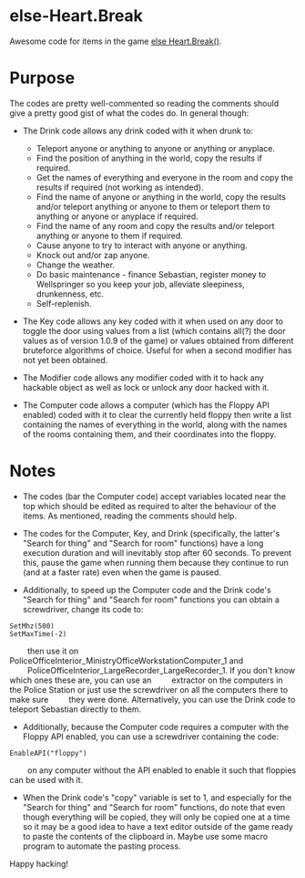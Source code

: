 # else-Heart.Break
Awesome code for items in the game [else Heart.Break()](http://elseheartbreak.com/ "else Heart.Break() Homepage").

# Purpose
The codes are pretty well-commented so reading the comments should give a pretty good gist of what the codes do. In general though:

* The Drink code allows any drink coded with it when drunk to:
    * Teleport anyone or anything to anyone or anything or anyplace.
    * Find the position of anything in the world, copy the results if required.
    * Get the names of everything and everyone in the room and copy the results if required (not working as intended).
    * Find the name of anyone or anything in the world, copy the results and/or teleport anything or anyone to them or teleport them to anything or anyone or anyplace if required.
    * Find the name of any room and copy the results and/or teleport anything or anyone to them if required.
    * Cause anyone to try to interact with anyone or anything.
    * Knock out and/or zap anyone.
    * Change the weather.
    * Do basic maintenance - finance Sebastian, register money to Wellspringer so you keep your job, alleviate sleepiness, drunkenness, etc.
    * Self-replenish.

* The Key code allows any key coded with it when used on any door to toggle the door using values from a list (which contains all(?) the door values as of version 1.0.9 of the game) or values obtained from different bruteforce algorithms of choice. Useful for when a second modifier has not yet been obtained.

* The Modifier code allows any modifier coded with it to hack any hackable object as well as lock or unlock any door hacked with it.

* The Computer code allows a computer (which has the Floppy API enabled) coded with it to clear the currently held floppy then write a list containing the names of everything in the world, along with the names of the rooms containing them, and their coordinates into the floppy.

# Notes
* The codes (bar the Computer code) accept variables located near the top which should be edited as required to alter the behaviour of the items. As mentioned, reading the comments should help.

* The codes for the Computer, Key, and Drink (specifically, the latter's "Search for thing" and "Search for room" functions) have a long execution duration and will inevitably stop after 60 seconds. To prevent this, pause the game when running them because they continue to run (and at a faster rate) even when the game is paused.

* Additionally, to speed up the Computer code and the Drink code's "Search for thing" and "Search for room" functions you can obtain a screwdriver, change its code to:

```
SetMhz(500)
SetMaxTime(-2)
```

&nbsp;&nbsp;&nbsp;&nbsp;&nbsp;&nbsp;&nbsp;&nbsp;then use it on PoliceOfficeInterior_MinistryOfficeWorkstationComputer_1 and
&nbsp;&nbsp;&nbsp;&nbsp;&nbsp;&nbsp;&nbsp;&nbsp;PoliceOfficeInterior_LargeRecorder_LargeRecorder_1. If you don't know which ones these are, you can use an
&nbsp;&nbsp;&nbsp;&nbsp;&nbsp;&nbsp;&nbsp;&nbsp;extractor on the computers in the Police Station or just use the screwdriver on all the computers there to make sure
&nbsp;&nbsp;&nbsp;&nbsp;&nbsp;&nbsp;&nbsp;&nbsp;they were done. Alternatively, you can use the Drink code to teleport Sebastian directly to them.

* Additionally, because the Computer code requires a computer with the Floppy API enabled, you can use a screwdriver containing the code:

```
EnableAPI("floppy")
```

&nbsp;&nbsp;&nbsp;&nbsp;&nbsp;&nbsp;&nbsp;&nbsp;on any computer without the API enabled to enable it such that floppies can be used with it.

* When the Drink code's "copy" variable is set to 1, and especially for the "Search for thing" and "Search for room" functions, do note that even though everything will be copied, they will only be copied one at a time so it may be a good idea to have a text editor outside of the game ready to paste the contents of the clipboard in. Maybe use some macro program to automate the pasting process.

Happy hacking!
